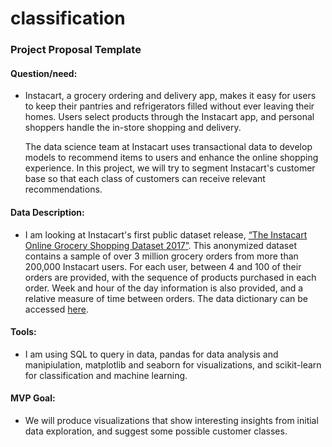 # classification

### Project Proposal Template

#### Question/need:

- Instacart, a grocery ordering and delivery app, makes it easy for users to keep their pantries and refrigerators filled without ever leaving their homes. Users select products through the Instacart app, and personal shoppers handle the in-store shopping and delivery.

  The data science team at Instacart uses transactional data to develop models to recommend items to users and enhance the online shopping experience. In this project, we will try to segment Instacart's customer base so that each class of customers can receive relevant recommendations.

#### Data Description:

- I am looking at Instacart's first public dataset release, [“The Instacart Online Grocery Shopping Dataset 2017”](https://www.instacart.com/datasets/grocery-shopping-2017). This anonymized dataset contains a sample of over 3 million grocery orders from more than 200,000 Instacart users. For each user, between 4 and 100 of their orders are provided, with the sequence of products purchased in each order. Week and hour of the day information is also provided, and a relative measure of time between orders. The data dictionary can be accessed [here](https://gist.github.com/jeremystan/c3b39d947d9b88b3ccff3147dbcf6c6b).

#### Tools:

- I am using SQL to query in data, pandas for data analysis and manipiulation, matplotlib and seaborn for visualizations, and scikit-learn for classification and machine learning.

#### MVP Goal:

- We will produce visualizations that show interesting insights from initial data exploration, and suggest some possible customer classes.
